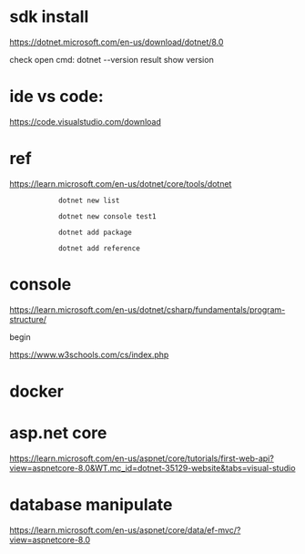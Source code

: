 # sdk install 

https://dotnet.microsoft.com/en-us/download/dotnet/8.0

check open cmd: dotnet --version
result show version

# ide vs code: 

https://code.visualstudio.com/download

# ref


https://learn.microsoft.com/en-us/dotnet/core/tools/dotnet

                dotnet new list

                dotnet new console test1

                dotnet add package

                dotnet add reference

# console 

https://learn.microsoft.com/en-us/dotnet/csharp/fundamentals/program-structure/

begin

https://www.w3schools.com/cs/index.php


# docker




# asp.net core

https://learn.microsoft.com/en-us/aspnet/core/tutorials/first-web-api?view=aspnetcore-8.0&WT.mc_id=dotnet-35129-website&tabs=visual-studio

# database manipulate 

https://learn.microsoft.com/en-us/aspnet/core/data/ef-mvc/?view=aspnetcore-8.0